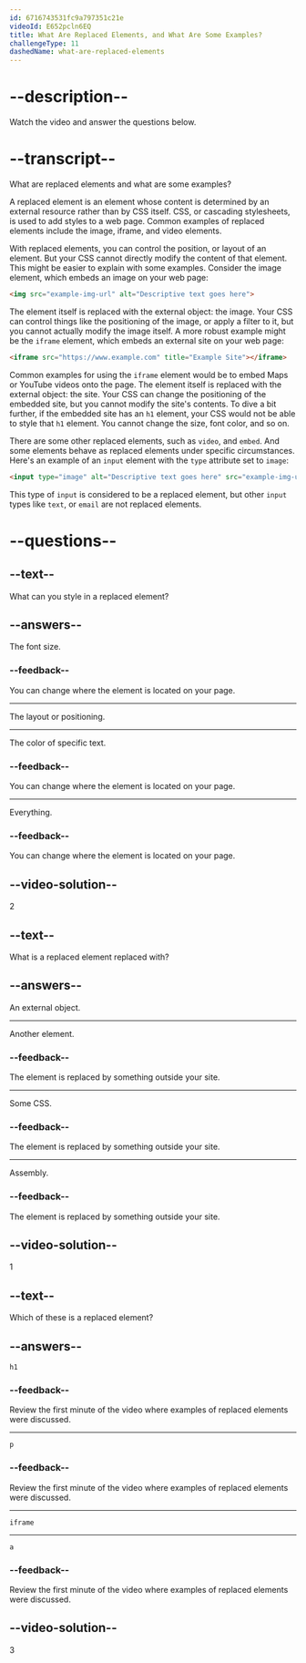```yaml
---
id: 6716743531fc9a797351c21e
videoId: E652pcln6EQ
title: What Are Replaced Elements, and What Are Some Examples?
challengeType: 11
dashedName: what-are-replaced-elements
---
```


# --description--

Watch the video and answer the questions below.

# --transcript--

What are replaced elements and what are some examples?

A replaced element is an element whose content is determined by an external resource rather than by CSS itself. CSS, or cascading stylesheets, is used to add styles to a web page. Common examples of replaced elements include the image, iframe, and video elements.

With replaced elements, you can control the position, or layout of an element. But your CSS cannot directly modify the content of that element. This might be easier to explain with some examples. Consider the image element, which embeds an image on your web page:

```html
<img src="example-img-url" alt="Descriptive text goes here">
```

The element itself is replaced with the external object: the image. Your CSS can control things like the positioning of the image, or apply a filter to it, but you cannot actually modify the image itself. A more robust example might be the `iframe` element, which embeds an external site on your web page:

```html
<iframe src="https://www.example.com" title="Example Site"></iframe>
```

Common examples for using the `iframe` element would be to embed Maps or YouTube videos onto the page. The element itself is replaced with the external object: the site. Your CSS can change the positioning of the embedded site, but you cannot modify the site's contents. To dive a bit further, if the embedded site has an `h1` element, your CSS would not be able to style that `h1` element. You cannot change the size, font color, and so on.

There are some other replaced elements, such as `video`, and `embed`. And some elements behave as replaced elements under specific circumstances. Here's an example of an `input` element with the `type` attribute set to `image`:

```html
<input type="image" alt="Descriptive text goes here" src="example-img-url">
```

This type of `input` is considered to be a replaced element, but other `input` types like `text`, or `email` are not replaced elements.

# --questions--

## --text--

What can you style in a replaced element?

## --answers--

The font size.

### --feedback--

You can change where the element is located on your page.

---

The layout or positioning.

---

The color of specific text.

### --feedback--

You can change where the element is located on your page.

---

Everything.

### --feedback--

You can change where the element is located on your page.

## --video-solution--

2

## --text--

What is a replaced element replaced with?

## --answers--

An external object.

---

Another element.

### --feedback--

The element is replaced by something outside your site.

---

Some CSS.

### --feedback--

The element is replaced by something outside your site.

---

Assembly.

### --feedback--

The element is replaced by something outside your site.

## --video-solution--

1

## --text--

Which of these is a replaced element?

## --answers--

`h1`

### --feedback--

Review the first minute of the video where examples of replaced elements were discussed. 

---

`p`

### --feedback--

Review the first minute of the video where examples of replaced elements were discussed. 

---

`iframe`

---

`a`

### --feedback--

Review the first minute of the video where examples of replaced elements were discussed. 

## --video-solution--

3
